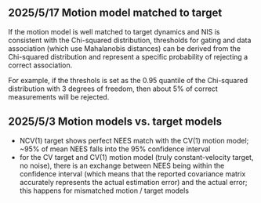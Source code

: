 ## 2025/5/17 Motion model matched to target

If the motion model is well matched to target dynamics and NIS is
consistent with the Chi-squared distribution, thresholds for gating
and data association (which use Mahalanobis distances) can be derived
from the Chi-squared distribution and represent a specific probability
of rejecting a correct association.

For example, if the threshols is set as the 0.95 quantile of the
Chi-squared distribution with 3 degrees of freedom, then about 5% of
correct measurements will be rejected.


## 2025/5/3 Motion models vs. target models

* NCV(1) target shows perfect NEES match with the CV(1) motion model;
  ~95% of mean NEES falls into the 95% confidence interval
* for the CV target and CV(1) motion model (truly constant-velocity
  target, no noise), there is an exchange between NEES being within
  the confidence interval (which means that the reported covariance
  matrix accurately represents the actual estimation error) and the
  actual error; this happens for mismatched motion / target models

